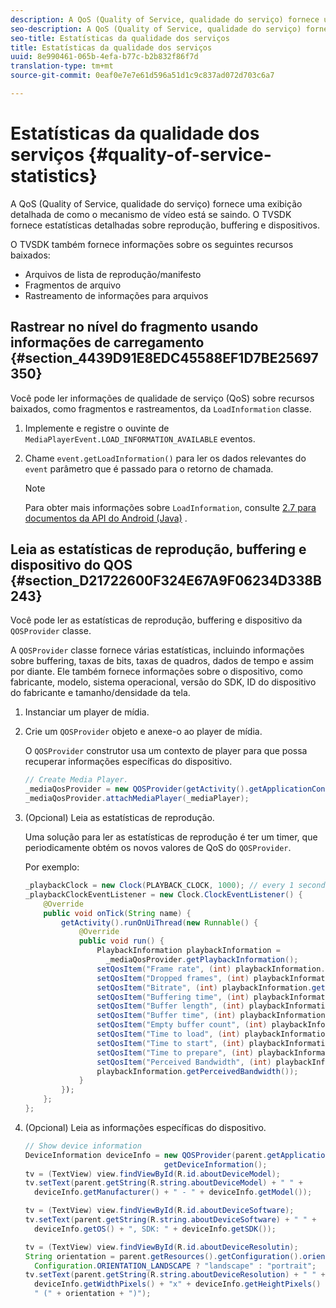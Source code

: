 ```yaml
---
description: A QoS (Quality of Service, qualidade do serviço) fornece uma exibição detalhada de como o mecanismo de vídeo está se saindo. O TVSDK fornece estatísticas detalhadas sobre reprodução, buffering e dispositivos.
seo-description: A QoS (Quality of Service, qualidade do serviço) fornece uma exibição detalhada de como o mecanismo de vídeo está se saindo. O TVSDK fornece estatísticas detalhadas sobre reprodução, buffering e dispositivos.
seo-title: Estatísticas da qualidade dos serviços
title: Estatísticas da qualidade dos serviços
uuid: 8e990461-065b-4efa-b77c-b2b832f86f7d
translation-type: tm+mt
source-git-commit: 0eaf0e7e7e61d596a51d1c9c837ad072d703c6a7

---
```



# Estatísticas da qualidade dos serviços {#quality-of-service-statistics}

A QoS (Quality of Service, qualidade do serviço) fornece uma exibição detalhada de como o mecanismo de vídeo está se saindo. O TVSDK fornece estatísticas detalhadas sobre reprodução, buffering e dispositivos.

O TVSDK também fornece informações sobre os seguintes recursos baixados:

* Arquivos de lista de reprodução/manifesto
* Fragmentos de arquivo
* Rastreamento de informações para arquivos

## Rastrear no nível do fragmento usando informações de carregamento {#section_4439D91E8EDC45588EF1D7BE25697350}

Você pode ler informações de qualidade de serviço (QoS) sobre recursos baixados, como fragmentos e rastreamentos, da `LoadInformation` classe.

1. Implemente e registre o ouvinte de `MediaPlayerEvent.LOAD_INFORMATION_AVAILABLE` eventos.
1. Chame `event.getLoadInformation()` para ler os dados relevantes do `event` parâmetro que é passado para o retorno de chamada.

   >[!NOTE]
   >
   >Para obter mais informações sobre `LoadInformation`, consulte [2.7 para documentos da API do Android (Java)](https://help.adobe.com/en_US/primetime/api/psdk/javadoc_2.7/index.html) .

## Leia as estatísticas de reprodução, buffering e dispositivo do QOS {#section_D21722600F324E67A9F06234D338B243}

Você pode ler as estatísticas de reprodução, buffering e dispositivo da `QOSProvider` classe.

A `QOSProvider` classe fornece várias estatísticas, incluindo informações sobre buffering, taxas de bits, taxas de quadros, dados de tempo e assim por diante. Ele também fornece informações sobre o dispositivo, como fabricante, modelo, sistema operacional, versão do SDK, ID do dispositivo do fabricante e tamanho/densidade da tela.

1. Instanciar um player de mídia.
1. Crie um `QOSProvider` objeto e anexe-o ao player de mídia.

   O `QOSProvider` construtor usa um contexto de player para que possa recuperar informações específicas do dispositivo.

   ```java
   // Create Media Player. 
   _mediaQosProvider = new QOSProvider(getActivity().getApplicationContext()); 
   _mediaQosProvider.attachMediaPlayer(_mediaPlayer);
   ```

1. (Opcional) Leia as estatísticas de reprodução.

   Uma solução para ler as estatísticas de reprodução é ter um timer, que periodicamente obtém os novos valores de QoS do `QOSProvider`.

   Por exemplo:

   ```java
   _playbackClock = new Clock(PLAYBACK_CLOCK, 1000); // every 1 second 
   _playbackClockEventListener = new Clock.ClockEventListener() { 
       @Override 
       public void onTick(String name) { 
           getActivity().runOnUiThread(new Runnable() { 
               @Override 
               public void run() { 
                   PlaybackInformation playbackInformation =  
                     _mediaQosProvider.getPlaybackInformation();  
                   setQosItem("Frame rate", (int) playbackInformation.getFrameRate());  
                   setQosItem("Dropped frames", (int) playbackInformation.getDroppedFrameCount()); 
                   setQosItem("Bitrate", (int) playbackInformation.getBitrate()); 
                   setQosItem("Buffering time", (int) playbackInformation.getBufferingTime());  
                   setQosItem("Buffer length", (int) playbackInformation.getBufferLength());  
                   setQosItem("Buffer time", (int) playbackInformation.getBufferTime());  
                   setQosItem("Empty buffer count", (int) playbackInformation.getEmptyBufferCount());  
                   setQosItem("Time to load", (int) playbackInformation.getTimeToLoad());  
                   setQosItem("Time to start", (int) playbackInformation.getTimeToStart()); 
                   setQosItem("Time to prepare", (int) playbackInformation.getTimeToPrepare()); 
                   setQosItem("Perceived Bandwidth", (int) playbackInformation.getPerceivedBandwidth());   
                   playbackInformation.getPerceivedBandwidth()); 
               } 
           }); 
       }; 
   }; 
   ```

1. (Opcional) Leia as informações específicas do dispositivo.

   ```java
   // Show device information 
   DeviceInformation deviceInfo = new QOSProvider(parent.getApplicationContext()). 
                                  getDeviceInformation(); 
   tv = (TextView) view.findViewById(R.id.aboutDeviceModel); 
   tv.setText(parent.getString(R.string.aboutDeviceModel) + " " +  
     deviceInfo.getManufacturer() + " - " + deviceInfo.getModel()); 
   
   tv = (TextView) view.findViewById(R.id.aboutDeviceSoftware); 
   tv.setText(parent.getString(R.string.aboutDeviceSoftware) + " " +  
     deviceInfo.getOS() + ", SDK: " + deviceInfo.getSDK()); 
   
   tv = (TextView) view.findViewById(R.id.aboutDeviceResolutin); 
   String orientation = parent.getResources().getConfiguration().orientation ==  
     Configuration.ORIENTATION_LANDSCAPE ? "landscape" : "portrait"; 
   tv.setText(parent.getString(R.string.aboutDeviceResolution) + " " +  
     deviceInfo.getWidthPixels() + "x" + deviceInfo.getHeightPixels() +  
     " (" + orientation + ")"); 
   ```

